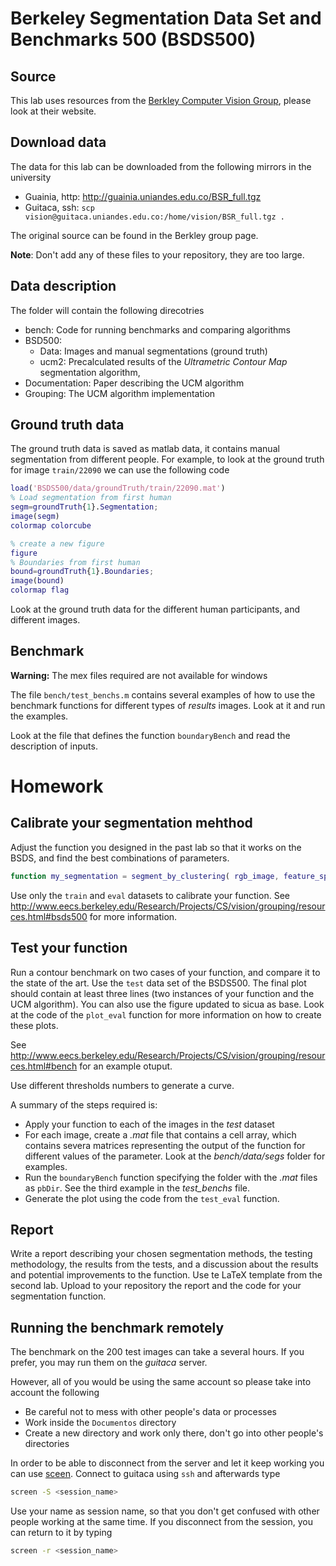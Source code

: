 # Berkeley Segmentation Data Set and Benchmarks 500 (BSDS500)

## Source

This lab uses resources from the 
[Berkley Computer Vision Group](http://www.eecs.berkeley.edu/Research/Projects/CS/vision/grouping/resources.html),
please look at their website.

## Download data

The data for this lab can be downloaded from the following mirrors in the university

- Guainia, http: http://guainia.uniandes.edu.co/BSR_full.tgz
- Guitaca, ssh: ``scp vision@guitaca.uniandes.edu.co:/home/vision/BSR_full.tgz .``

The original source can be found in the Berkley group page.

**Note**: Don't add any of these files to your repository, they are too large.

## Data description

The folder will contain the following direcotries

- bench: Code for running benchmarks and comparing algorithms
- BSD500: 
  -   Data: Images and manual segmentations (ground truth)
  -   ucm2: Precalculated results of the *Ultrametric Contour Map* segmentation algorithm,
-   Documentation: Paper describing the UCM algorithm
-   Grouping: The UCM algorithm implementation

## Ground truth data

The ground truth data is saved as matlab data, it contains manual segmentation from different people. For example,
to look at the ground truth for image ``train/22090`` we can use the following code

```matlab
load('BSDS500/data/groundTruth/train/22090.mat')
% Load segmentation from first human
segm=groundTruth{1}.Segmentation;
image(segm)
colormap colorcube

% create a new figure
figure
% Boundaries from first human
bound=groundTruth{1}.Boundaries;
image(bound)
colormap flag
```

Look at the ground truth data for the different human participants, and different images.

## Benchmark

**Warning:** The mex files required are not available for windows

The file ``bench/test_benchs.m`` contains several examples of how to use the benchmark functions for different types of *results* images. Look at it and run the examples.

Look at the file that defines the function ``boundaryBench`` and read the description of inputs.

# Homework

## Calibrate your segmentation mehthod

Adjust the function you designed in the past lab so that it works on the BSDS, and find the best combinations of parameters.

```matlab
function my_segmentation = segment_by_clustering( rgb_image, feature_space, clustering method, number of clusters)
```

Use only the ``train`` and ``eval`` datasets to calibrate your function. See http://www.eecs.berkeley.edu/Research/Projects/CS/vision/grouping/resources.html#bsds500 for more information.

## Test your function

Run a contour benchmark on two cases of your function, and compare it to the state of the art. Use the ``test`` data set of the BSDS500. The final plot should contain at least three lines (two instances of your function and the UCM algorithm). You can also use the figure updated to sicua as base. Look at the code of the ``plot_eval`` function for more information on how to create these plots.

See http://www.eecs.berkeley.edu/Research/Projects/CS/vision/grouping/resources.html#bench for an example otuput.

Use different thresholds numbers to generate a curve.

A summary of the steps required is:

  - Apply your function to each of the images in the *test* dataset
  - For each image, create a *.mat* file that contains a cell array, which contains severa matrices representing the output of the function for different values of the parameter. Look at the *bench/data/segs* folder for examples.
  - Run the ``boundaryBench`` function specifying the folder with the *.mat* files as ``pbDir``. See the third example in the *test_benchs* file.
  - Generate the plot using the code from the ``test_eval`` function.

## Report

Write a report describing your chosen segmentation methods, the testing methodology, the results from the tests, and a discussion about the results and potential improvements to the function. Use te LaTeX template from the second lab. Upload to your repository the report and the code for your segmentation function.

## Running the benchmark remotely

The benchmark on the 200 test images can take a several hours. If you prefer, you may run them on the *guitaca* server. 

However, all of you would be using the same account so please take into account the following

- Be careful not to mess with other people's data or processes
- Work inside the ``Documentos`` directory
- Create a new directory and work only there, don't go into other people's directories

In order to be able to disconnect from the server and let it keep working you can use [sceen](http://linux.die.net/man/1/screen).
Connect to guitaca using ``ssh`` and afterwards type

```bash
screen -S <session_name>
```

Use your name as session name, so that you don't get confused with other people working at the same time. If you disconnect from the session, you can return to it by typing

```bash
screen -r <session_name>
```
